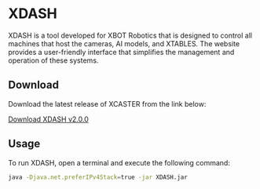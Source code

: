 # XDASH

XDASH is a tool developed for XBOT Robotics that is designed to control all machines that host the cameras, AI models, and XTABLES. The website provides a user-friendly interface that simplifies the management and operation of these systems.

## Download

Download the latest release of XCASTER from the link below:

[Download XDASH v2.0.0](https://github.com/Kobeeeef/XDASH/releases/download/v2.0.0/XDASH-2.0.1-SNAPSHOT.jar)

## Usage

To run XDASH, open a terminal and execute the following command:

```sh
java -Djava.net.preferIPv4Stack=true -jar XDASH.jar
```
